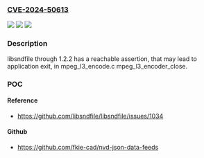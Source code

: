 ### [CVE-2024-50613](https://cve.mitre.org/cgi-bin/cvename.cgi?name=CVE-2024-50613)
![](https://img.shields.io/static/v1?label=Product&message=n%2Fa&color=blue)
![](https://img.shields.io/static/v1?label=Version&message=n%2Fa&color=blue)
![](https://img.shields.io/static/v1?label=Vulnerability&message=n%2Fa&color=brighgreen)

### Description

libsndfile through 1.2.2 has a reachable assertion, that may lead to application exit, in mpeg_l3_encode.c mpeg_l3_encoder_close.

### POC

#### Reference
- https://github.com/libsndfile/libsndfile/issues/1034

#### Github
- https://github.com/fkie-cad/nvd-json-data-feeds

